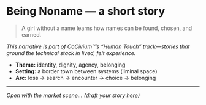 # Being Noname — a short story

> A girl without a name learns how names can be found, chosen, and earned.

_This narrative is part of CoCivium™’s “Human Touch” track—stories that
ground the technical stack in lived, felt experience._

- **Theme:** identity, dignity, agency, belonging
- **Setting:** a border town between systems (liminal space)
- **Arc:** loss → search → encounter → choice → belonging

---

*Open with the market scene… (draft your story here)*

